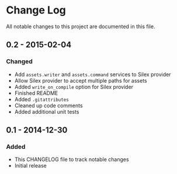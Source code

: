# Change Log
All notable changes to this project are documented in this file.

## 0.2 - 2015-02-04
### Changed
- Add `assets.writer` and `assets.command` services to Silex provider
- Allow Silex provider to accept multiple paths for assets
- Added `write_on_compile` option for Silex provider
- Finished README
- Added `.gitattributes`
- Cleaned up code comments
- Added additional unit tests


## 0.1 - 2014-12-30
### Added
- This CHANGELOG file to track notable changes
- Initial release

